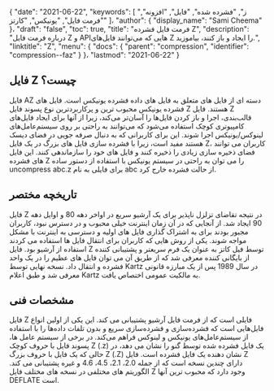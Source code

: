 {
  "date": "2021-06-22",
  "keywords": [
"ز",
"فشرده شده",
"فایل",
"افزونه",
"فرمت فایل",
"یونیکس",
"کارتز"
]،
  "author": {
    "display_name": "Sami Cheema"
}،
  "draft": "false",
  "toc": true,
  "title": "فرمت فایل فشرده Z",
  "description": "درباره فرمت فایل Z و APIهایی که می‌توانند فایل‌های Z را ایجاد و باز کنند، بیاموزید.",
  "linktitle": "Z",
  "menu": {
    "docs": {
      "parent": "compression",
      "identifier": "compression--faz"
}
}،
  "lastmod": "2021-06-22"
}

## فایل Z چیست؟ ##

فایل AZ دسته ای از فایل های متعلق به فایل های داده فشرده یونیکس است. فایل های فشرده یونیکس محبوب ترین و پرکاربردترین نوع پسوند فایل Z هستند. فایل Z قالب‌بندی، اجرا و باز کردن فایل‌ها را آسان‌تر می‌کند، زیرا از آنها برای ایجاد فایل‌های کامپیوتری کوچک استفاده می‌شود که می‌توانند به راحتی بر روی سیستم‌عامل‌های لینوکس/یونیکس اجرا شوند. این برای کاربرانی که به دنبال صرفه جویی در فضای دیسک هستند مفید است، زیرا با فشرده سازی فایل های بزرگ در یک فایل Z، کاربران می توانند فضای ذخیره سازی زیادی را ذخیره کنند و فایل های خود را سازماندهی کنند. این فایل های فشرده Z را می توان به راحتی در سیستم یونیکس با استفاده از دستور ساده uncompress abc.z برای فایلی به نام abc از حالت فشرده خارج کرد.


## تاریخچه مختصر ##

فایل Z در نتیجه تقاضای تزلزل ناپذیر برای یک آرشیو سریع در اواخر دهه 80 و اوایل دهه 90 ایجاد شد. از آنجایی که در آن زمان اینترنت خیلی محبوب و در دسترس نبود، کاربران مجبور بودند برای به اشتراک گذاری فایل های اولیه و دسترسی به اینترنت با مشکل مواجه شوند. یکی از روش هایی که کاربران برای انتقال فایل ها استفاده می کردند استفاده از آرشیو بود. فایل Z توسط فیل کاتز به عنوان یک فرم سریعتر و پشتیبانی کننده از بایگانی کننده معرفی شد که از طریق آن می توان فایل های عظیم را در یک واحد فشرده و انتقال داد. نسخه نهایی توسط Kartz در سال 1989 پس از یک مبارزه قانونی معرفی شد و طبق اعلام Kartz به مالکیت عمومی اختصاص یافت.


## مشخصات فنی ##

فایل Z فایلی است که از فرمت فایل آرشیو پشتیبانی می کند. این یکی از اولین انواع فایل‌هایی است که فشرده‌سازی و فشرده‌سازی سریع و بدون تلفات داده‌ها را با استفاده از سیستم‌عامل‌های یونیکس و لینوکس فراهم می‌کند. در برخی از سیستم عامل ها، پسوند فایل با حروف کوچک Z (.z) یک فایل فشرده شده توسط گنو را نشان می دهد، در حالی که یک فایل با حروف بزرگ Z (.Z) نشان دهنده یک فایل فشرده است. فایل Z دارای چندین نسخه است که از جمله 2.0، 2.1، 4.5، 4.6 و غیره پشتیبانی می کند. الگوریتم های مختلفی در نسخه های مختلف فایل Z وجود دارد که محبوب ترین آنها DEFLATE است.




